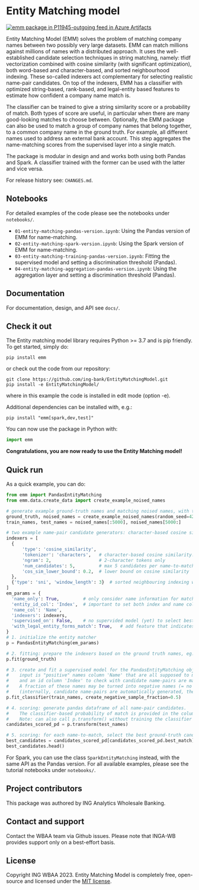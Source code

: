 # Entity Matching model

[![emm package in P11945-outgoing feed in Azure
Artifacts](https://feeds.dev.azure.com/INGCDaaS/49255723-5232-4e9f-9501-068bf5e381a9/_apis/public/Packaging/Feeds/P11945-outgoing/Packages/8436e3e5-0029-4c5e-9a98-a9961acdd9a0/Badge)](https://dev.azure.com/INGCDaaS/IngOne/_artifacts/feed/P11945-outgoing/PyPI/emm?preferRelease=true)

Entity Matching Model (EMM) solves the problem of matching company names between two possibly very
large datasets. EMM can match millions against millions of names with a distributed approach.
It uses the well-established candidate selection techniques in string matching,
namely: tfidf vectorization combined with cosine similarity (with significant optimization),
both word-based and character-based, and sorted neighbourhood indexing.
These so-called indexers act complementary for selecting realistic name-pair candidates.
On top of the indexers, EMM has a classifier with optimized string-based, rank-based, and legal-entity
based features to estimate how confident a company name match is.

The classifier can be trained to give a string similarity score or a probability of match.
Both types of score are useful, in particular when there are many good-looking matches to choose between.
Optionally, the EMM package can also be used to match a group of company names that belong together,
to a common company name in the ground truth. For example, all different names used to address an external bank account.
This step aggregates the name-matching scores from the supervised layer into a single match.

The package is modular in design and and works both using both Pandas and Spark. A classifier trained with the former
can be used with the latter and vice versa.

For release history see: ``CHANGES.md``.

## Notebooks

For detailed examples of the code please see the notebooks under `notebooks/`.

- `01-entity-matching-pandas-version.ipynb`: Using the Pandas version of EMM for name-matching.
- `02-entity-matching-spark-version.ipynb`: Using the Spark version of EMM for name-matching.
- `03-entity-matching-training-pandas-version.ipynb`: Fitting the supervised model and setting a discrimination threshold (Pandas).
- `04-entity-matching-aggregation-pandas-version.ipynb`: Using the aggregation layer and setting a discrimination threshold (Pandas).

## Documentation

For documentation, design, and API see `docs/`.


## Check it out

The Entity matching model library requires Python >= 3.7 and is pip friendly. To get started, simply do:

```shell
pip install emm
```

or check out the code from our repository:

```shell
git clone https://github.com/ing-bank/EntityMatchingModel.git
pip install -e EntityMatchingModel/
```

where in this example the code is installed in edit mode (option -e).

Additional dependencies can be installed with, e.g.:

```shell
pip install "emm[spark,dev,test]"
```

You can now use the package in Python with:


```python
import emm
```

**Congratulations, you are now ready to use the Entity Matching model!**

## Quick run

As a quick example, you can do:

```python
from emm import PandasEntityMatching
from emm.data.create_data import create_example_noised_names

# generate example ground-truth names and matching noised names, with typos and missing words.
ground_truth, noised_names = create_example_noised_names(random_seed=42)
train_names, test_names = noised_names[:5000], noised_names[5000:]

# two example name-pair candidate generators: character-based cosine similarity and sorted neighbouring indexing
indexers = [
  {
      'type': 'cosine_similarity',
      'tokenizer': 'characters',   # character-based cosine similarity. alternative: 'words'
      'ngram': 2,                  # 2-character tokens only
      'num_candidates': 5,         # max 5 candidates per name-to-match
      'cos_sim_lower_bound': 0.2,  # lower bound on cosine similarity
  },
  {'type': 'sni', 'window_length': 3}  # sorted neighbouring indexing window of size 3.
]
em_params = {
  'name_only': True,         # only consider name information for matching
  'entity_id_col': 'Index',  # important to set both index and name columns to pick up
  'name_col': 'Name',
  'indexers': indexers,
  'supervised_on': False,    # no supervided model (yet) to select best candidates
  'with_legal_entity_forms_match': True,   # add feature that indicates match of legal entity forms (e.g. ltd != co)
}
# 1. initialize the entity matcher
p = PandasEntityMatching(em_params)

# 2. fitting: prepare the indexers based on the ground truth names, eg. fit the tfidf matrix of the first indexer.
p.fit(ground_truth)

# 3. create and fit a supervised model for the PandasEntityMatching object, to pick the best match (this takes a while)
#    input is "positive" names column 'Name' that are all supposed to match to the ground truth,
#    and an id column 'Index' to check with candidate name-pairs are matching and which not.
#    A fraction of these names may be turned into negative names (= no match to the ground truth).
#    (internally, candidate name-pairs are automatically generated, these are the input to the classification)
p.fit_classifier(train_names, create_negative_sample_fraction=0.5)

# 4. scoring: generate pandas dataframe of all name-pair candidates.
#    The classifier-based probability of match is provided in the column 'nm_score'.
#    Note: can also call p.transform() without training the classifier first.
candidates_scored_pd = p.transform(test_names)

# 5. scoring: for each name-to-match, select the best ground-truth candidate.
best_candidates = candidates_scored_pd[candidates_scored_pd.best_match]
best_candidates.head()
```

For Spark, you can use the class `SparkEntityMatching` instead, with the same API as the Pandas version.
For all available examples, please see the tutorial notebooks under `notebooks/`.

## Project contributors

This package was authored by ING Analytics Wholesale Banking.

## Contact and support

Contact the WBAA team via Github issues.
Please note that INGA-WB provides support only on a best-effort basis.

## License

Copyright ING WBAA 2023. Entity Matching Model is completely free, open-source and licensed under the [MIT license](https://en.wikipedia.org/wiki/MIT_License).
